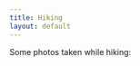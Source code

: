 ```yaml
---
title: Hiking
layout: default
---
```


Some photos taken while hiking:

<div class="card" style="width: 50rem;"> 
<img src="figs/1.jpg" alt="" class="img-responsive"> 
<img src="figs/2.jpg" alt="" class="img-responsive"> 
<img src="figs/3.jpg" alt="" class="img-responsive"> 
<img src="figs/4.jpg" alt="" class="img-responsive"> 
<img src="figs/5.jpg" alt="" class="img-responsive">   
<img src="figs/6.jpg" alt="" class="img-responsive">   
<img src="figs/7.jpg" alt="" class="img-responsive">   
<img src="figs/8.jpg" alt="" class="img-responsive">   
<img src="figs/9.jpg" alt="" class="img-responsive">   
<img src="figs/10.jpg" alt="" class="img-responsive">   
<img src="figs/11.jpg" alt="" class="img-responsive">   
<img src="figs/12.jpg" alt="" class="img-responsive">   
<img src="figs/13.jpg" alt="" class="img-responsive">   
<img src="figs/14.jpg" alt="" class="img-responsive">   
<img src="figs/15.jpg" alt="" class="img-responsive">   
<img src="figs/16.jpg" alt="" class="img-responsive"> 
<img src="figs/17.jpg" alt="" class="img-responsive">   
<img src="figs/18.jpg" alt="" class="img-responsive"> 
<img src="figs/19.jpg" alt="" class="img-responsive"> 
<img src="figs/20.jpg" alt="" class="img-responsive"> 
</div>
